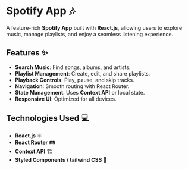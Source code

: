 # Spotify App 🎶

A feature-rich **Spotify App** built with **React.js**, allowing users to explore music, manage playlists, and enjoy a seamless listening experience.

## Features ✨
- **Search Music**: Find songs, albums, and artists.
- **Playlist Management**: Create, edit, and share playlists.
- **Playback Controls**: Play, pause, and skip tracks.
- **Navigation**: Smooth routing with React Router.
- **State Management**: Uses **Context API** or local state.
- **Responsive UI**: Optimized for all devices.

## Technologies Used 💻
- **React.js** ⚛️
- **React Router** 🛤️
- **Context API** 🏗️
- **Styled Components / tailwind CSS** 🎨

